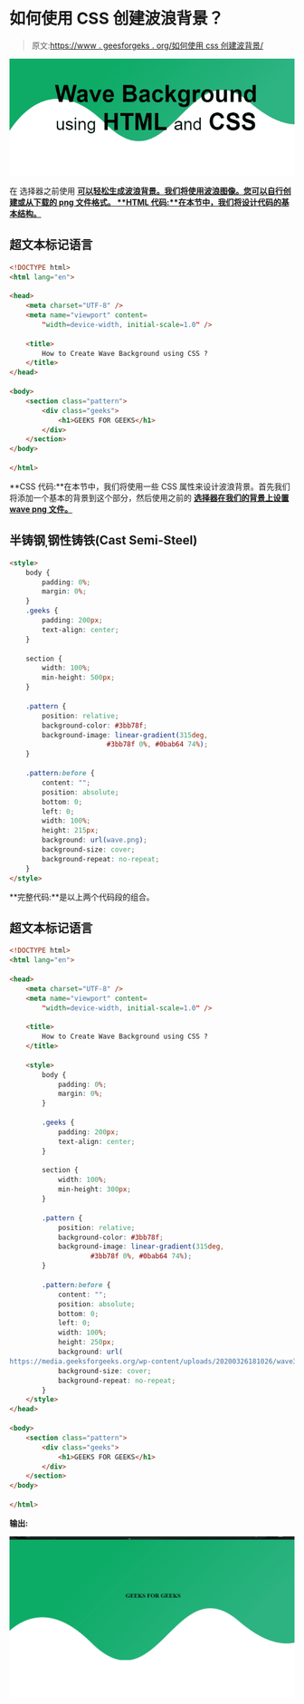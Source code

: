# 如何使用 CSS 创建波浪背景？

> 原文:[https://www . geesforgeks . org/如何使用 css 创建波背景/](https://www.geeksforgeeks.org/how-to-create-wave-background-using-css/)

![](img/5da8e9b89194cd31f19afbd4e196e747.png)

在 选择器之前使用 [**可以轻松生成波浪背景。我们将使用波浪图像。您可以自行创建或从**](https://www.geeksforgeeks.org/css-before-selector/)**[下载的 png 文件格式。
**HTML 代码:**在本节中，我们将设计代码的基本结构。](https://media.geeksforgeeks.org/wp-content/uploads/20200326181026/wave3.png)** 

## 超文本标记语言

```html
<!DOCTYPE html>
<html lang="en">

<head>
    <meta charset="UTF-8" />
    <meta name="viewport" content=
        "width=device-width, initial-scale=1.0" />

    <title>
        How to Create Wave Background using CSS ?
    </title>
</head>

<body>
    <section class="pattern">
        <div class="geeks">
            <h1>GEEKS FOR GEEKS</h1>
        </div>
    </section>
</body>

</html>
```

**CSS 代码:**在本节中，我们将使用一些 CSS 属性来设计波浪背景。首先我们将添加一个基本的背景到这个部分，然后使用之前的 [**选择器在我们的背景上设置 wave png 文件。**](https://www.geeksforgeeks.org/css-before-selector/) 

## 半铸钢ˌ钢性铸铁(Cast Semi-Steel)

```html
<style>
    body {
        padding: 0%;
        margin: 0%;
    }
    .geeks {
        padding: 200px;
        text-align: center;
    }

    section {
        width: 100%;
        min-height: 500px;
    }

    .pattern {
        position: relative;
        background-color: #3bb78f;
        background-image: linear-gradient(315deg,
                        #3bb78f 0%, #0bab64 74%);
    }

    .pattern:before {
        content: "";
        position: absolute;
        bottom: 0;
        left: 0;
        width: 100%;
        height: 215px;
        background: url(wave.png);
        background-size: cover;
        background-repeat: no-repeat;
    }
</style>
```

**完整代码:**是以上两个代码段的组合。

## 超文本标记语言

```html
<!DOCTYPE html>
<html lang="en">

<head>
    <meta charset="UTF-8" />
    <meta name="viewport" content=
        "width=device-width, initial-scale=1.0" />

    <title>
        How to Create Wave Background using CSS ?
    </title>

    <style>
        body {
            padding: 0%;
            margin: 0%;
        }

        .geeks {
            padding: 200px;
            text-align: center;
        }

        section {
            width: 100%;
            min-height: 300px;
        }

        .pattern {
            position: relative;
            background-color: #3bb78f;
            background-image: linear-gradient(315deg,
                    #3bb78f 0%, #0bab64 74%);
        }

        .pattern:before {
            content: "";
            position: absolute;
            bottom: 0;
            left: 0;
            width: 100%;
            height: 250px;
            background: url(
https://media.geeksforgeeks.org/wp-content/uploads/20200326181026/wave3.png);
            background-size: cover;
            background-repeat: no-repeat;
        }
    </style>
</head>

<body>
    <section class="pattern">
        <div class="geeks">
            <h1>GEEKS FOR GEEKS</h1>
        </div>
    </section>
</body>

</html>
```

**输出:**

![](img/4a1a6964bcaca5ec46366d8a5dad1885.png)